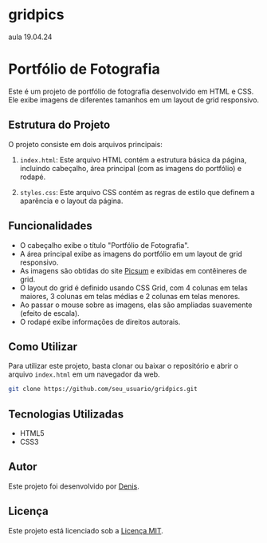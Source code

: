 # gridpics
aula 19.04.24

# Portfólio de Fotografia

Este é um projeto de portfólio de fotografia desenvolvido em HTML e CSS. Ele exibe imagens de diferentes tamanhos em um layout de grid responsivo.

## Estrutura do Projeto

O projeto consiste em dois arquivos principais:

1. `index.html`: Este arquivo HTML contém a estrutura básica da página, incluindo cabeçalho, área principal (com as imagens do portfólio) e rodapé.

2. `styles.css`: Este arquivo CSS contém as regras de estilo que definem a aparência e o layout da página.

## Funcionalidades

- O cabeçalho exibe o título "Portfólio de Fotografia".
- A área principal exibe as imagens do portfólio em um layout de grid responsivo.
- As imagens são obtidas do site [Picsum](https://picsum.photos/) e exibidas em contêineres de grid.
- O layout do grid é definido usando CSS Grid, com 4 colunas em telas maiores, 3 colunas em telas médias e 2 colunas em telas menores.
- Ao passar o mouse sobre as imagens, elas são ampliadas suavemente (efeito de escala).
- O rodapé exibe informações de direitos autorais.

## Como Utilizar

Para utilizar este projeto, basta clonar ou baixar o repositório e abrir o arquivo `index.html` em um navegador da web.

```bash
git clone https://github.com/seu_usuario/gridpics.git
```

## Tecnologias Utilizadas

- HTML5
- CSS3

## Autor

Este projeto foi desenvolvido por [Denis](https://github.com/seu_usuario).

## Licença

Este projeto está licenciado sob a [Licença MIT](https://opensource.org/licenses/MIT).